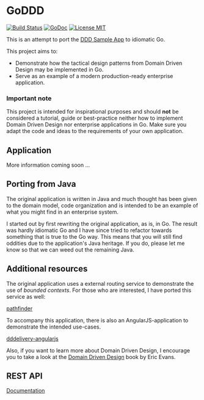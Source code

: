 # GoDDD 

[![Build Status](https://travis-ci.org/marcusolsson/goddd.svg?branch=master)](https://travis-ci.org/marcusolsson/goddd)
[![GoDoc](https://img.shields.io/badge/godoc-reference-blue.svg?style=flat)](https://godoc.org/github.com/marcusolsson/goddd)
[![License MIT](https://img.shields.io/badge/license-MIT-lightgrey.svg?style=flat)](LICENSE)

This is an attempt to port the [DDD Sample App](http://dddsample.sourceforge.net/) to idiomatic Go.

This project aims to:

- Demonstrate how the tactical design patterns from Domain Driven Design may be implemented in Go. 
- Serve as an example of a modern production-ready enterprise application.

### Important note

This project is intended for inspirational purposes and should **not** be considered a tutorial, guide or best-practice neither how to implement Domain Driven Design nor enterprise applications in Go. Make sure you adapt the code and ideas to the requirements of your own application.

## Application

More information coming soon ...

## Porting from Java

The original application is written in Java and much thought has been given to the domain model, code organization and is intended to be an example of what you might find in an enterprise system.

I started out by first rewriting the original application, as is, in Go. The result was hardly idiomatic Go and I have since tried to refactor towards something that is true to the Go way. This means that you will still find oddities due to the application's Java heritage. If you do, please let me know so that we can weed out the remaining Java.


## Additional resources

The original application uses a external routing service to demonstrate the use of _bounded contexts_. For those who are interested, I have ported this service as well:

[pathfinder](https://github.com/marcusolsson/pathfinder)

To accompany this application, there is also an AngularJS-application to demonstrate the intended use-cases.

[dddelivery-angularjs](https://github.com/marcusolsson/dddelivery-angularjs)

Also, if you want to learn more about Domain Driven Design, I encourage you to take a look at the [Domain Driven Design](http://www.amazon.com/Domain-Driven-Design-Tackling-Complexity-Software/dp/0321125215) book by Eric Evans.

## REST API

[Documentation](http://dddsample-go.herokuapp.com/docs/)
